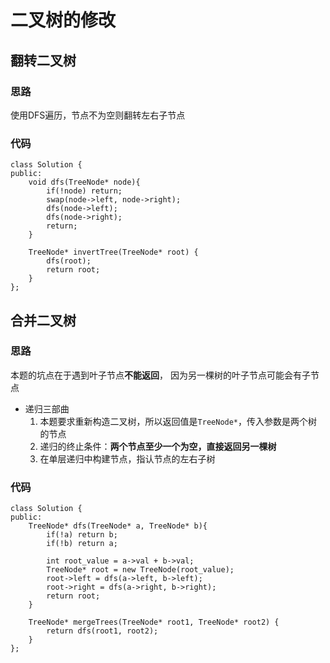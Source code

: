 # 二叉树的修改

## 翻转二叉树

### 思路
使用DFS遍历，节点不为空则翻转左右子节点

### 代码
```
class Solution {
public:
    void dfs(TreeNode* node){
        if(!node) return;
        swap(node->left, node->right);
        dfs(node->left);
        dfs(node->right);
        return;
    }

    TreeNode* invertTree(TreeNode* root) {
        dfs(root);
        return root;
    }
};
```

## 合并二叉树

### 思路
本题的坑点在于遇到叶子节点**不能返回**， 因为另一棵树的叶子节点可能会有子节点

* 递归三部曲
  1. 本题要求重新构造二叉树，所以返回值是`TreeNode*`，传入参数是两个树的节点
  2. 递归的终止条件：**两个节点至少一个为空，直接返回另一棵树**
  3. 在单层递归中构建节点，指认节点的左右子树
 
### 代码
```
class Solution {
public:
    TreeNode* dfs(TreeNode* a, TreeNode* b){
        if(!a) return b;
        if(!b) return a;

        int root_value = a->val + b->val;
        TreeNode* root = new TreeNode(root_value);
        root->left = dfs(a->left, b->left);
        root->right = dfs(a->right, b->right);
        return root;
    }

    TreeNode* mergeTrees(TreeNode* root1, TreeNode* root2) {
        return dfs(root1, root2);
    }
};
```
